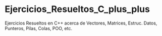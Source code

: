 # Ejercicios_Resueltos_C_plus_plus
Ejercicios Resueltos en C++ acerca de Vectores, Matrices, Estruc. Datos, Punteros, Pilas, Colas, POO, etc.
